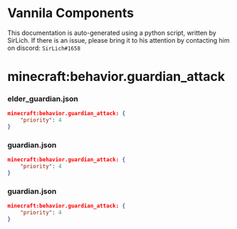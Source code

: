 # Vannila Components
This documentation is auto-generated using a python script, written by SirLich. If there is an issue, please bring it to his attention by contacting him on discord: `SirLich#1658`

# minecraft:behavior.guardian_attack
### elder_guardian.json
```JSON
minecraft:behavior.guardian_attack: {
    "priority": 4
}
```

### guardian.json
```JSON
minecraft:behavior.guardian_attack: {
    "priority": 4
}
```

### guardian.json
```JSON
minecraft:behavior.guardian_attack: {
    "priority": 4
}
```

